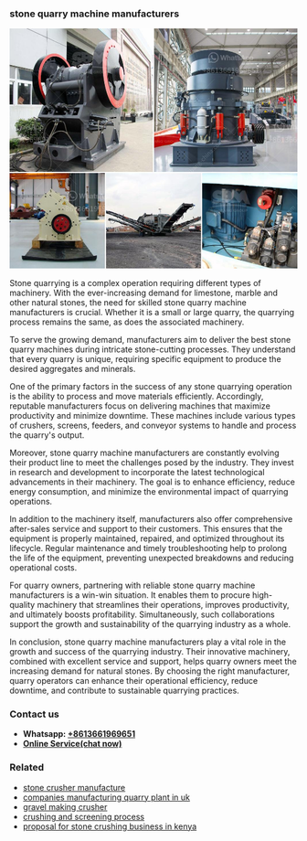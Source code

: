 <h3>stone quarry machine manufacturers</h3><img src='1704857169.jpg' alt=''><p>Stone quarrying is a complex operation requiring different types of machinery. With the ever-increasing demand for limestone, marble and other natural stones, the need for skilled stone quarry machine manufacturers is crucial. Whether it is a small or large quarry, the quarrying process remains the same, as does the associated machinery.</p><p>To serve the growing demand, manufacturers aim to deliver the best stone quarry machines during intricate stone-cutting processes. They understand that every quarry is unique, requiring specific equipment to produce the desired aggregates and minerals.</p><p>One of the primary factors in the success of any stone quarrying operation is the ability to process and move materials efficiently. Accordingly, reputable manufacturers focus on delivering machines that maximize productivity and minimize downtime. These machines include various types of crushers, screens, feeders, and conveyor systems to handle and process the quarry's output.</p><p>Moreover, stone quarry machine manufacturers are constantly evolving their product line to meet the challenges posed by the industry. They invest in research and development to incorporate the latest technological advancements in their machinery. The goal is to enhance efficiency, reduce energy consumption, and minimize the environmental impact of quarrying operations.</p><p>In addition to the machinery itself, manufacturers also offer comprehensive after-sales service and support to their customers. This ensures that the equipment is properly maintained, repaired, and optimized throughout its lifecycle. Regular maintenance and timely troubleshooting help to prolong the life of the equipment, preventing unexpected breakdowns and reducing operational costs.</p><p>For quarry owners, partnering with reliable stone quarry machine manufacturers is a win-win situation. It enables them to procure high-quality machinery that streamlines their operations, improves productivity, and ultimately boosts profitability. Simultaneously, such collaborations support the growth and sustainability of the quarrying industry as a whole.</p><p>In conclusion, stone quarry machine manufacturers play a vital role in the growth and success of the quarrying industry. Their innovative machinery, combined with excellent service and support, helps quarry owners meet the increasing demand for natural stones. By choosing the right manufacturer, quarry operators can enhance their operational efficiency, reduce downtime, and contribute to sustainable quarrying practices.</p><h3>Contact us</h3><ul><li><strong>Whatsapp:&nbsp;<a href="https://wa.me/8613661969651">+8613661969651</a></strong></li><li><a href="https://swt.shibang-china.com/?git&amp;zhl&amp;stone quarry machine manufacturers"><strong>Online Service(chat now)</strong></a></li></ul><h3>Related</h3><ul><li><a href='stone crusher manufacture.md'>stone crusher manufacture</a></li><li><a href='companies manufacturing quarry plant in uk.md'>companies manufacturing quarry plant in uk</a></li><li><a href='gravel making crusher.md'>gravel making crusher</a></li><li><a href='crushing and screening process.md'>crushing and screening process</a></li><li><a href='proposal for stone crushing business in kenya.md'>proposal for stone crushing business in kenya</a></li></ul>